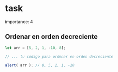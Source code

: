 # task

importance: 4

## Ordenar en orden decreciente

```javascript
let arr = [5, 2, 1, -10, 8];

// ... tu código para ordenar en orden decreciente

alert( arr ); // 8, 5, 2, 1, -10
```

